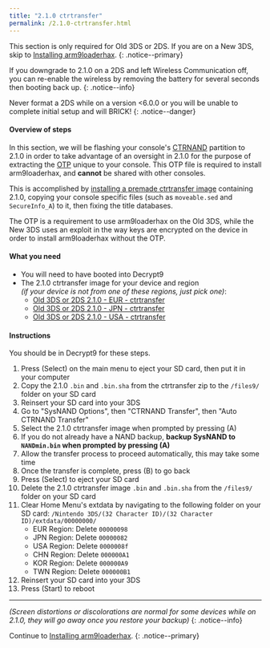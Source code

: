```yaml
---
title: "2.1.0 ctrtransfer"
permalink: /2.1.0-ctrtransfer.html
---
```


This section is only required for Old 3DS or 2DS. If you are on a New 3DS, skip to [Installing arm9loaderhax](installing-arm9loaderhax).
{: .notice--primary}

If you downgrade to 2.1.0 on a 2DS and left Wireless Communication off, you can re-enable the wireless by removing the battery for several seconds then booting back up.
{: .notice--info}

Never format a 2DS while on a version <6.0.0 or you will be unable to complete initial setup and will BRICK!
{: .notice--danger}

#### Overview of steps

In this section, we will be flashing your console's [CTRNAND](https://www.3dbrew.org/wiki/Flash_Filesystem#CTR_partition) partition to 2.1.0 in order to take advantage of an oversight in 2.1.0 for the purpose of extracting the [OTP](otp-info) unique to your console. This OTP file is required to install arm9loaderhax, and **cannot** be shared with other consoles.

This is accomplished by [installing a premade ctrtransfer image](https://www.reddit.com/r/3dshacks/comments/4zhe4a/) containing 2.1.0, copying your console specific files (such as `moveable.sed` and `SecureInfo_A`) to it, then fixing the title databases.

The OTP is a requirement to use arm9loaderhax on the Old 3DS, while the New 3DS uses an exploit in the way keys are encrypted on the device in order to install arm9loaderhax without the OTP.

#### What you need

* You will need to have booted into Decrypt9
* The 2.1.0 ctrtransfer image for your device and region     
*(if your device is not from one of these regions, just pick one)*:
  +    <a href="https://plailect.github.io/Guide/2.1.0-4E_ctrtransfer_o3ds.torrent" target="_blank">Old 3DS or 2DS 2.1.0 - EUR - ctrtransfer</a>     
  +    <a href="https://plailect.github.io/Guide/2.1.0-4J_ctrtransfer_o3ds.torrent" target="_blank">Old 3DS or 2DS 2.1.0 - JPN - ctrtransfer</a>     
  +    <a href="https://plailect.github.io/Guide/2.1.0-4U_ctrtransfer_o3ds.torrent" target="_blank">Old 3DS or 2DS 2.1.0 - USA - ctrtransfer</a>

#### Instructions

You should be in Decrypt9 for these steps.

1. Press (Select) on the main menu to eject your SD card, then put it in your computer
2. Copy the 2.1.0 `.bin` and `.bin.sha` from the ctrtransfer zip to the `/files9/` folder on your SD card
3. Reinsert your SD card into your 3DS
4. Go to "SysNAND Options", then "CTRNAND Transfer", then "Auto CTRNAND Transfer"
5. Select the 2.1.0 ctrtransfer image when prompted by pressing (A)
6. If you do not already have a NAND backup, **backup SysNAND to `NANDmin.bin` when prompted by pressing (A)**
7. Allow the transfer process to proceed automatically, this may take some time
8. Once the transfer is complete, press (B) to go back
9. Press (Select) to eject your SD card
9. Delete the 2.1.0 ctrtransfer image `.bin` and `.bin.sha` from the `/files9/` folder on your SD card
19. Clear Home Menu's extdata by navigating to the following folder on your SD card: `/Nintendo 3DS/(32 Character ID)/(32 Character ID)/extdata/00000000/`
    + EUR Region: Delete `00000098`
    + JPN Region: Delete `00000082`
    + USA Region: Delete `0000008f`
    + CHN Region: Delete `000000A1`
    + KOR Region: Delete `000000A9`
    + TWN Region: Delete `000000B1`
12. Reinsert your SD card into your 3DS
11. Press (Start) to reboot

___

*(Screen distortions or discolorations are normal for some devices while on 2.1.0, they will go away once you restore your backup)*
{: .notice--info}

Continue to [Installing arm9loaderhax](installing-arm9loaderhax).
{: .notice--primary}
